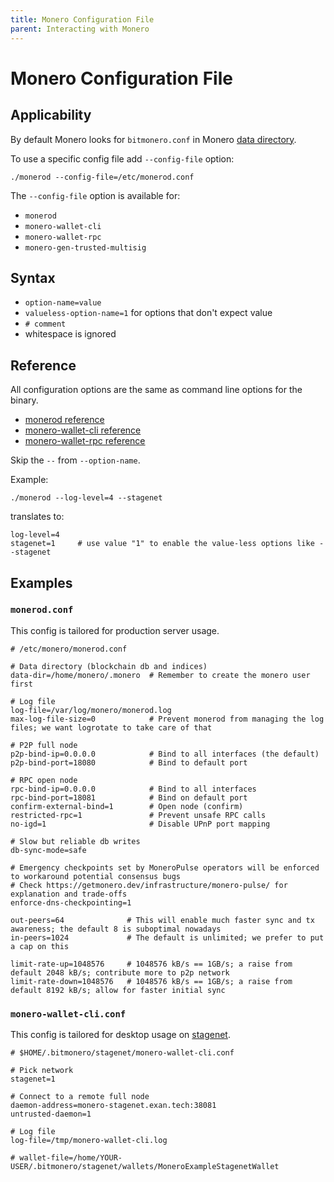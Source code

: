 ```yaml
---
title: Monero Configuration File
parent: Interacting with Monero
---
```


# Monero Configuration File

## Applicability

By default Monero looks for `bitmonero.conf` in Monero [data directory](/interacting/overview/#data-directory).

To use a specific config file add `--config-file` option:

`./monerod --config-file=/etc/monerod.conf`

The `--config-file` option is available for: 

* `monerod`
* `monero-wallet-cli`
* `monero-wallet-rpc`
* `monero-gen-trusted-multisig`

## Syntax

* `option-name=value`
* `valueless-option-name=1` for options that don't expect value
* `# comment`
* whitespace is ignored

## Reference

All configuration options are the same as command line options for the binary.

* [monerod reference](/interacting/monerod.md)
* [monero-wallet-cli reference](/interacting/monero-wallet-cli.md)
* [monero-wallet-rpc reference](/interacting/monero-wallet-rpc.md)

Skip the `--` from `--option-name`.

Example:

`./monerod --log-level=4 --stagenet`

translates to:

    log-level=4
    stagenet=1     # use value "1" to enable the value-less options like --stagenet 

## Examples

### `monerod.conf`

This config is tailored for production server usage.

    # /etc/monero/monerod.conf
    
    # Data directory (blockchain db and indices)
    data-dir=/home/monero/.monero  # Remember to create the monero user first
    
    # Log file
    log-file=/var/log/monero/monerod.log
    max-log-file-size=0            # Prevent monerod from managing the log files; we want logrotate to take care of that
    
    # P2P full node
    p2p-bind-ip=0.0.0.0            # Bind to all interfaces (the default)
    p2p-bind-port=18080            # Bind to default port
    
    # RPC open node
    rpc-bind-ip=0.0.0.0            # Bind to all interfaces
    rpc-bind-port=18081            # Bind on default port
    confirm-external-bind=1        # Open node (confirm)
    restricted-rpc=1               # Prevent unsafe RPC calls
    no-igd=1                       # Disable UPnP port mapping
    
    # Slow but reliable db writes
    db-sync-mode=safe
    
    # Emergency checkpoints set by MoneroPulse operators will be enforced to workaround potential consensus bugs
    # Check https://getmonero.dev/infrastructure/monero-pulse/ for explanation and trade-offs
    enforce-dns-checkpointing=1
    
    out-peers=64              # This will enable much faster sync and tx awareness; the default 8 is suboptimal nowadays
    in-peers=1024             # The default is unlimited; we prefer to put a cap on this
    
    limit-rate-up=1048576     # 1048576 kB/s == 1GB/s; a raise from default 2048 kB/s; contribute more to p2p network
    limit-rate-down=1048576   # 1048576 kB/s == 1GB/s; a raise from default 8192 kB/s; allow for faster initial sync

### `monero-wallet-cli.conf`

This config is tailored for desktop usage on [stagenet](/infrastructure/networks).

    # $HOME/.bitmonero/stagenet/monero-wallet-cli.conf

    # Pick network
    stagenet=1

    # Connect to a remote full node    
    daemon-address=monero-stagenet.exan.tech:38081
    untrusted-daemon=1

    # Log file
    log-file=/tmp/monero-wallet-cli.log
    
    # wallet-file=/home/YOUR-USER/.bitmonero/stagenet/wallets/MoneroExampleStagenetWallet
